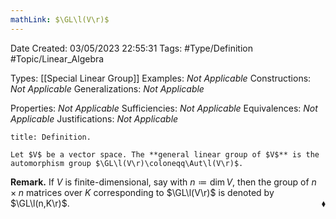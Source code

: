 ```yaml
---
mathLink: $\GL\l(V\r)$
---
```


<div class="topSpace"></div>

Date Created: 03/05/2023 22:55:31
Tags: #Type/Definition #Topic/Linear_Algebra

Types: [[Special Linear Group]]
Examples: <i>Not Applicable</i>
Constructions: <i>Not Applicable</i>
Generalizations: <i>Not Applicable</i>

Properties: <i>Not Applicable</i>
Sufficiencies: <i>Not Applicable</i>
Equivalences: <i>Not Applicable</i>
Justifications: <i>Not Applicable</i>

``` ad-Definition
title: Definition.

Let $V$ be a vector space. The **general linear group of $V$** is the automorphism group $\GL\l(V\r)\coloneqq\Aut\l(V\r)$.

```

<b>Remark.</b> If $V$ is finite-dimensional, say with $n\coloneqq\dim V$, then the group of $n\times n$ matrices over $K$ corresponding to $\GL\l(V\r)$ is denoted by $\GL\l(n,K\r)$.<span style="float:right;">$\blacklozenge$</span>
